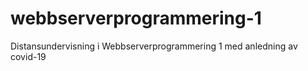 # webbserverprogrammering-1
Distansundervisning i Webbserverprogrammering 1 med anledning av covid-19
